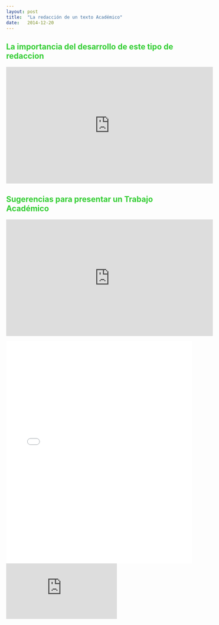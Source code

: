 ```yaml
---
layout: post
title:  "La redacción de un texto Académico"
date:   2014-12-20
---
```


<font color="#32CD32"><h2>La importancia del desarrollo de este tipo de redaccion</h2></font>
<p><iframe width="560" height="315" src="https://www.youtube.com/embed/yzzd4mHBPyo" frameborder="0" allow="accelerometer; autoplay; encrypted-media; gyroscope; picture-in-picture" allowfullscreen></iframe></p>
<font color="#32CD32"><h2>Sugerencias para presentar un Trabajo Académico</h2></font>
<p><iframe width="560" height="315" src="https://www.youtube.com/embed/NtbCNQZp3AU" frameborder="0" allow="accelerometer; autoplay; encrypted-media; gyroscope; picture-in-picture" allowfullscreen></iframe></p>



<embed src="/assets/img/Drogas.pdf" width="100%" height="600px" />
<embed src="https:/assets/img/EnsayoIzuierda.pdf" />
